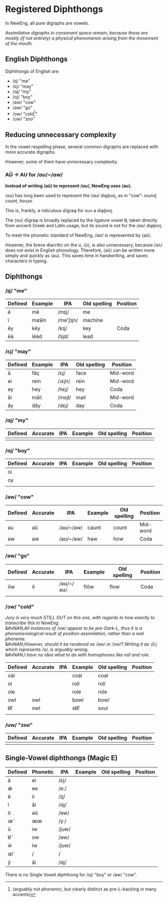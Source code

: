 # Registered Diphthongs

In NewEng, all pure digraphs are vowels.

_Assimilative digraphs in consonant space remain, because these are mostly (if not entirely) a physical phenomenon arising from the movement of the mouth._

## English Diphthongs

Diphthongs of English are:

* /ɪj/ "me"
* /ɛj/ "may"
* /ɑj/ "my"
* /oj/ "boy"
* /aw/ "cow"
* /əw/ "go"
* /ɔw/ "cold[^1]"&#x20;
* /uw/ "zoo"

## Reducing unnecessary complexity

In the vowel respelling phase, several common digraphs are replaced with more accurate digraphs.

However, some of them have unnecessary complexity.

### AŬ → AU for /_aʊ_/\~/_aw_/

**Instead of writing ⟨aŭ⟩ to represent /**_**aʊ**_**/, NewEng uses ⟨au⟩.**

⟨ou⟩ has long been used to represent the /_aʊ_/ diφþoŋ, as in "cow": _round, count, house_.

This is, frankly, a ridiculous dīgraφ for suч a diφþoŋ.

The ⟨ou⟩ dīgraφ is broadly replaced by the ligature vowel ȣ, taken directly from ancient Greek and Latin usage, but its sound is not for the /_aʊ_/ diφþoŋ.

To meet the phonetic standard of NewEng, /_aʊ_/ is represented by ⟨aŭ⟩.

However, the breve diacritic on the u, ⟨ŭ⟩, is also unnecessary, because /_aʌ_/ does not exist in English phonology. Therefore, ⟨aŭ⟩ can be written more simply and quickly as ⟨au⟩. This saves time in handwriting, and saves characters in typing.

## Diphthongs

### /ɪj/ "me"

| Defined | Example | IPA       | Old spelling | Position |
| ------- | ------- | --------- | ------------ | -------- |
| ē      | mē     | /mɪj/     | me           |          |
| ï      | maʞ̌ïn | /mə'ʃɪjn/ | machine      |          |
| ēy     | kēy    | /kɪj/     | key          | Coda     |
| ēà    | lēàd  | /lɪjd/    | lead         |          |

### /ɛj/ "may"

| Defined | Example | IPA    | Old spelling | Position |
| ------- | ------- | ------ | ------------ | -------- |
| ā      | fāç    | /ɛj/   | face         | Mid-word |
| ei      | rein    | /ɹɛjn/ | rein         | Mid-word |
| ey      | hey     | /hɛj/  | hey          | Coda     |
| ăi     | măil   | /mɛjɫ/ | mail         | Mid-word |
| ăy     | dăy    | /dɛj/  | day          | Coda     |

### /ɑj/ "my"

| Defined | Accurate | IPA | Example | Old spelling | Position |
| ------- | -------- | --- | ------- | ------------ | -------- |
|         |          |     |         |              |          |

### /oj/ "boy"

| Defined | Accurate | IPA | Example | Old spelling | Position |
| ------- | -------- | --- | ------- | ------------ | -------- |
| oi      |          |     |         |              |          |
| oy      |          |     |         |              |          |
|         |          |     |         |              |          |

### /aw/ "cow"

| Defined | Accurate | IPA        | Example | Old spelling | Position |
| ------- | -------- | ---------- | ------- | ------------ | -------- |
| au      | aŭ      | /aʊ/\~/aw/ | caunt   | count        | Mid-word |
| aw      | aw       | /aʊ/\~/aw/ | haw     | how          | Coda     |
|         |          |            |         |              |          |

### /əw/ "go"

| Defined | Accurate | IPA        | Example | Old spelling | Position |
| ------- | -------- | ---------- | ------- | ------------ | -------- |
| ōw     | ō       | /əʊ/\~/əʊ/ | flōw   | flow         | Coda     |
|         |          |            |         |              |          |

### /ɔw/ "cold"

_Jury is very much STILL OUT on this one, with regards to how exactly to transcribe this in NewEng._\
&#xNAN;_&#x41;ll instances of /ɔw/ appear to be pre-Dark-L, thus it is a phenomenological result of position assimilation, rather than a real phoneme._\
&#xNAN;_&#x48;owever, should it be rendered as /əw/ or /ɔw/? Writing it as ⟨ō⟩, which represents /ə/, is arguably wrong._\
&#xNAN;_&#x49; have no idea what to do with homophones like roll and role._

| Defined | Accurate | IPA | Example | Old spelling | Position |
| ------- | -------- | --- | ------- | ------------ | -------- |
| oàl    |          |     | coàl   | coal         |          |
| ol      |          |     | roll    | roll         |          |
| ole     |          |     | role    | role         |          |
| owl     | owl      |     | bowl    | bowl         |          |
| ȣ̄l     | owl      |     | sȣ̄l    | soul         |          |
|         |          |     |         |              |          |

### /uw/ "zoo"

| Defined | Accurate | IPA | Example | Old spelling | Position |
| ------- | -------- | --- | ------- | ------------ | -------- |
|         |          |     |         |              |          |

## Single-Vowel diphthongs (Magic E)

| Defined | Phonetic | IPA   | Example | Old spelling | Position |
| ------- | -------- | ----- | ------- | ------------ | -------- |
| ā      | ei       | /ɛj/  |         |              |          |
| ǣ      | ee       | /eː/  |         |              |          |
| ē      | ii       | /ɪj/  |         |              |          |
| ī      | âi      | /ɑj/  |         |              |          |
| ō      | əŭ      | /əw/  |         |              |          |
| œ̄      | œœ       | /yː/  |         |              |          |
| ū      | iw       | /juw/ |         |              |          |
| ȣ̄      | ow       | /əw/  |         |              |          |
| w̄      | iw       | /juw/ |         |              |          |
| ꝏ̄      | /        | /     |         |              |          |
| ȳ      | âi      | /ɑj/  |         |              |          |

There is no Single Vowel diphthong for /oj/ "boy" or /aw/ "cow".

[^1]: (arguably not phonemic, but clearly distinct as pre-L-backing in many accents)
